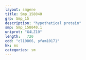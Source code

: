 ```yaml
---
layout: smgene
title: Smp_158040
grp: Smp_15
description: "hypothetical protein"
smp: Smp_158040.1
uniprot: "G4LZ10"
length:   720
cdd: "cl10866, pfam10171"
kk: ns
categories: sm
---
```

